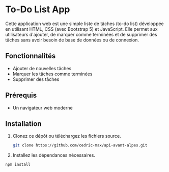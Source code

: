 # To-Do List App

Cette application web est une simple liste de tâches (to-do list) développée en utilisant HTML, CSS (avec Bootstrap 5) et JavaScript. Elle permet aux utilisateurs d'ajouter, de marquer comme terminées et de supprimer des tâches sans avoir besoin de base de données ou de connexion.

## Fonctionnalités

- Ajouter de nouvelles tâches
- Marquer les tâches comme terminées
- Supprimer des tâches

## Prérequis

- Un navigateur web moderne

## Installation

1. Clonez ce dépôt ou téléchargez les fichiers source.

   ```bash
   git clone https://github.com/cedric-max/api-avant-alpes.git

2. Installez les dépendances nécessaires.

```bash
npm install
